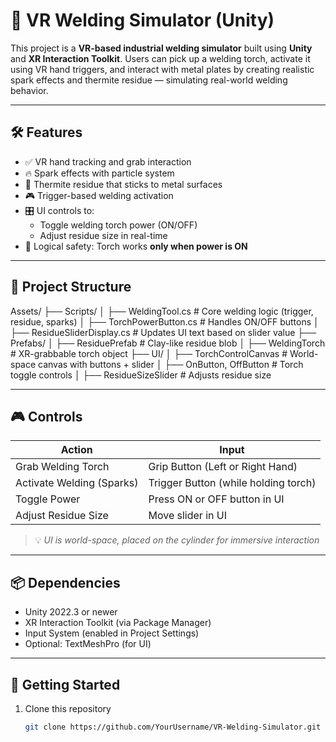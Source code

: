 # 🔧 VR Welding Simulator (Unity)

This project is a **VR-based industrial welding simulator** built using **Unity** and **XR Interaction Toolkit**. Users can pick up a welding torch, activate it using VR hand triggers, and interact with metal plates by creating realistic spark effects and thermite residue — simulating real-world welding behavior.

---

## 🛠 Features

- ✅ VR hand tracking and grab interaction
- 🔥 Spark effects with particle system
- 🧱 Thermite residue that sticks to metal surfaces
- 🎮 Trigger-based welding activation
- 🎛️ UI controls to:
  - Toggle welding torch power (ON/OFF)
  - Adjust residue size in real-time
- 🧠 Logical safety: Torch works **only when power is ON**

---
## 📁 Project Structure
Assets/
├── Scripts/
│ ├── WeldingTool.cs # Core welding logic (trigger, residue, sparks)
│ ├── TorchPowerButton.cs # Handles ON/OFF buttons
│ ├── ResidueSliderDisplay.cs # Updates UI text based on slider value
├── Prefabs/
│ ├── ResiduePrefab # Clay-like residue blob
│ ├── WeldingTorch # XR-grabbable torch object
├── UI/
│ ├── TorchControlCanvas # World-space canvas with buttons + slider
│ ├── OnButton, OffButton # Torch toggle controls
│ ├── ResidueSizeSlider # Adjusts residue size


---

## 🎮 Controls

| Action                     | Input                                |
|---------------------------|---------------------------------------|
| Grab Welding Torch        | Grip Button (Left or Right Hand)     |
| Activate Welding (Sparks) | Trigger Button (while holding torch) |
| Toggle Power              | Press ON or OFF button in UI         |
| Adjust Residue Size       | Move slider in UI                    |

> 💡 *UI is world-space, placed on the cylinder for immersive interaction*
---
## 📦 Dependencies

- Unity 2022.3 or newer
- XR Interaction Toolkit (via Package Manager)
- Input System (enabled in Project Settings)
- Optional: TextMeshPro (for UI)

---

## 🚀 Getting Started

1. Clone this repository  
   ```bash
   git clone https://github.com/YourUsername/VR-Welding-Simulator.git
